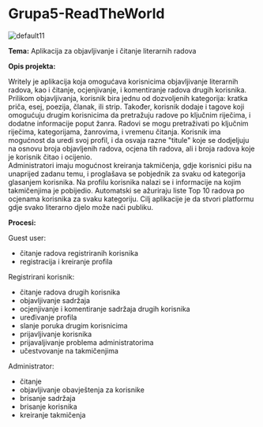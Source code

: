 # Grupa5-ReadTheWorld

![default11](https://user-images.githubusercontent.com/73440086/111911605-940b5500-8a66-11eb-95fd-11da84abf501.png)


**Tema:** Aplikacija za objavljivanje i čitanje literarnih radova

**Opis projekta:**

Writely je aplikacija koja omogućava korisnicima objavljivanje literarnih radova, kao i čitanje, ocjenjivanje, i komentiranje radova drugih korisnika. 
Prilikom objavljivanja, korisnik bira jednu od dozvoljenih kategorija: kratka priča, esej, poezija, članak, ili strip. Također, korisnik dodaje i tagove koji omogućuju drugim korisnicima da pretražuju radove po ključnim riječima, i dodatne
informacije poput žanra. Radovi se mogu pretraživati po ključnim riječima, kategorijama, žanrovima, i vremenu čitanja. Korisnik ima mogućnost da uredi svoj profil, i da osvaja razne "titule" koje se dodjeljuju na osnovu broja 
objavljenih radova, ocjena tih radova, ali i broja radova koje je korisnik čitao i ocijenio.  
Administratori imaju mogućnost kreiranja takmičenja, gdje korisnici pišu na unaprijed zadanu temu, i proglašava se pobjednik za svaku od kategorija glasanjem korisnika. Na profilu korisnika nalazi se i informacije
na kojim takmičenjima je pobijedio. 
Automatski se ažuriraju liste Top 10 radova po ocjenama korisnika za svaku kategoriju. Cilj aplikacije je da stvori platformu gdje svako literarno djelo može naći publiku. 

**Procesi:**

Guest user:

- čitanje radova registriranih korisnika
- registracija i kreiranje profila

Registrirani korisnik:

- čitanje radova drugih korisnika 
- objavljivanje sadržaja
- ocjenjivanje i komentiranje sadržaja drugih korisnika
- uređivanje profila
- slanje poruka drugim korisnicima
- prijavljivanje korisnika
- prijavaljivanje problema administratorima
- učestvovanje na takmičenjima

Administrator:

- čitanje
- objavljivanje obavještenja za korisnike
- brisanje sadržaja
- brisanje korisnika
- kreiranje takmičenja

